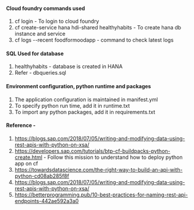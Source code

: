 #### Cloud foundry commands used
1. cf login - To login to cloud foundry
2. cf create-service hana hdi-shared healthyhabits - To create hana db instance and service
3. cf logs --recent foodformoodapp - command to check latest logs

#### SQL Used for database

1. healthyhabits - database is created in HANA
2. Refer - dbqueries.sql


#### Environment configuration, python runtime and packages

1. The application configuration is maintained in manifest.yml
2. To specify python run time, add it in runtime.txt
3. To import any python packages, add it in requirements.txt

#### Reference - 
 1. https://blogs.sap.com/2018/07/05/writing-and-modifying-data-using-rest-apis-with-python-on-xsa/
 2. https://developers.sap.com/tutorials/btp-cf-buildpacks-python-create.html - Follow this mission to understand how to deploy python app on cf
 3. https://towardsdatascience.com/the-right-way-to-build-an-api-with-python-cd08ab285f8f
 4. https://blogs.sap.com/2018/07/05/writing-and-modifying-data-using-rest-apis-with-python-on-xsa/
 5. https://betterprogramming.pub/10-best-practices-for-naming-rest-api-endpoints-442ae592a3a0